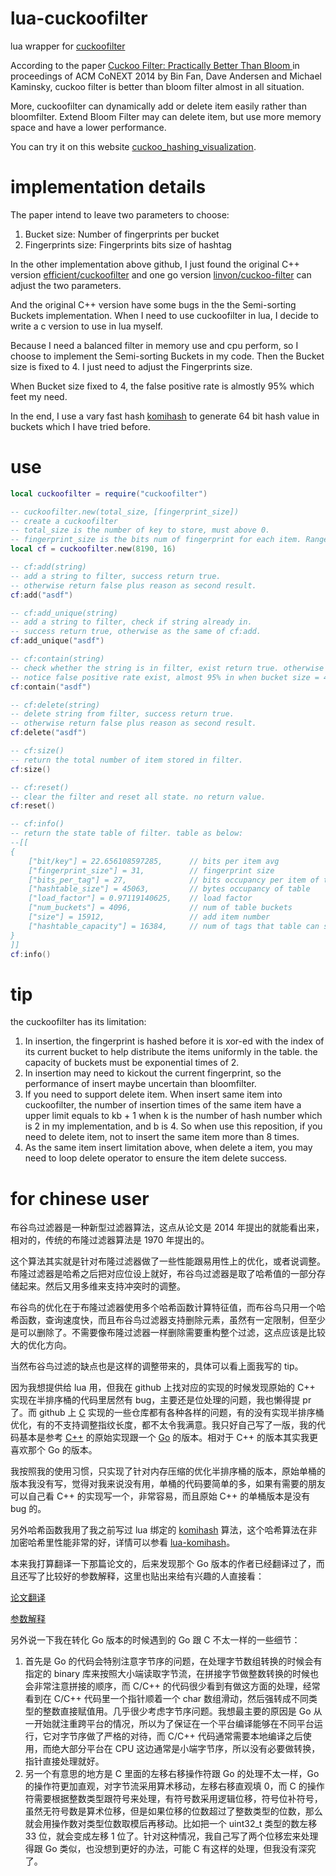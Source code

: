 # lua-cuckoofilter

lua wrapper for [cuckoofilter](https://www.cs.cmu.edu/~dga/papers/cuckoo-conext2014.pdf)

According to the paper [Cuckoo Filter: Practically Better Than Bloom
](https://www.cs.cmu.edu/~dga/papers/cuckoo-conext2014.pdf) in proceedings of ACM CoNEXT 2014 by Bin Fan, Dave Andersen and Michael Kaminsky, cuckoo filter is better than bloom filter almost in all situation. 

More, cuckoofilter can dynamically add or delete item easily rather than bloomfilter. Extend Bloom Filter may can delete item, but use more memory space and have a lower performance.

You can try it on this website [cuckoo_hashing_visualization](http://www.lkozma.net/cuckoo_hashing_visualization/).

# implementation details

The paper intend to leave two parameters to choose:

1. Bucket size: Number of fingerprints per bucket
2. Fingerprints size: Fingerprints bits size of hashtag

In the other implementation above github, I just found the original C++ version [efficient/cuckoofilter](https://github.com/efficient/cuckoofilter) and one go version [linvon/cuckoo-filter](https://github.com/linvon/cuckoo-filter) can adjust the two parameters.

And the original C++ version have some bugs in the the Semi-sorting Buckets implementation. When I need to use cuckoofilter in lua, I decide to write a c version to use in lua myself.

Because I need a balanced filter in memory use and cpu perform, so I choose to implement the Semi-sorting Buckets in my code. Then the Bucket size is fixed to 4. I just need to adjust the Fingerprints size.

When Bucket size fixed to 4, the false positive rate is almostly 95% which feet my need.

In the end, I use a vary fast hash [komihash](https://github.com/avaneev/komihash) to generate 64 bit hash value in buckets which I have tried before.

# use

```lua
local cuckoofilter = require("cuckoofilter")

-- cuckoofilter.new(total_size, [fingerprint_size])
-- create a cuckoofilter
-- total_size is the number of key to store, must above 0.
-- fingerprint_size is the bits num of fingerprint for each item. Ranges [4, 32]
local cf = cuckoofilter.new(8190, 16)

-- cf:add(string)
-- add a string to filter, success return true.
-- otherwise return false plus reason as second result.
cf:add("asdf")

-- cf:add_unique(string)
-- add a string to filter, check if string already in.
-- success return true, otherwise as the same of cf:add.
cf:add_unique("asdf")

-- cf:contain(string)
-- check whether the string is in filter, exist return true. otherwise false.
-- notice false positive rate exist, almost 95% in when bucket size = 4
cf:contain("asdf")

-- cf:delete(string)
-- delete string from filter, success return true.
-- otherwise return false plus reason as second result.
cf:delete("asdf")

-- cf:size()
-- return the total number of item stored in filter.
cf:size()

-- cf:reset()
-- clear the filter and reset all state. no return value.
cf:reset()

-- cf:info()
-- return the state table of filter. table as below:
--[[
{
    ["bit/key"] = 22.656108597285,      // bits per item avg
    ["fingerprint_size"] = 31,          // fingerprint size
    ["bits_per_tag"] = 27,              // bits occupancy per item of table
    ["hashtable_size"] = 45063,         // bytes occupancy of table
    ["load_factor"] = 0.97119140625,    // load factor
    ["num_buckets"] = 4096,             // num of table buckets
    ["size"] = 15912,                   // add item number
    ["hashtable_capacity"] = 16384,     // num of tags that table can store
}
]]
cf:info()
```

# tip

the cuckoofilter has its limitation:

1. In insertion, the fingerprint is hashed before it is xor-ed
with the index of its current bucket to help distribute the
items uniformly in the table. the capacity of buckets must be exponential times of 2.
2. In insertion may need to kickout the current fingerprint, so the performance of insert maybe uncertain than bloomfilter.
3. If you need to support delete item. When insert same item into cuckoofilter, the number of insertion times of the same item have a upper limit equals to kb + 1 when k is the number of hash number which is 2 in my implementation, and b is 4. So when use this reposition, if you need to delete item, not to insert the same item more than 8 times.
4. As the same item insert limitation above, when delete a item, you may need to loop delete operator to ensure the item delete success.

# for chinese user

布谷鸟过滤器是一种新型过滤器算法，这点从论文是 2014 年提出的就能看出来，相对的，传统的布隆过滤器算法是 1970 年提出的。

这个算法其实就是针对布隆过滤器做了一些性能跟易用性上的优化，或者说调整。布隆过滤器是哈希之后把对应位设上就好，布谷鸟过滤器是取了哈希值的一部分存储起来。然后又用多维来支持冲突时的调整。

布谷鸟的优化在于布隆过滤器使用多个哈希函数计算特征值，而布谷鸟只用一个哈希函数，查询速度快，而且布谷鸟过滤器支持删除元素，虽然有一定限制，但至少是可以删除了。不需要像布隆过滤器一样删除需要重构整个过滤，这点应该是比较大的优化方向。

当然布谷鸟过滤的缺点也是这样的调整带来的，具体可以看上面我写的 tip。

因为我想提供给 lua 用，但我在 github 上找对应的实现的时候发现原始的 C++ 实现在半排序桶的代码里居然有 bug，主要还是位处理的问题，我也懒得提 pr 了。而 github 上 [C](
https://github.com/begeekmyfriend/CuckooFilter) 实现的一些仓库都有各种各样的问题，有的没有实现半排序桶优化，有的不支持调整指纹长度，都不太令我满意。我只好自己写了一版，我的代码基本是参考 [C++](https://github.com/efficient/cuckoofilter) 的原始实现跟一个 [Go](https://github.com/linvon/cuckoo-filter) 的版本。相对于 C++ 的版本其实我更喜欢那个 Go 的版本。

我按照我的使用习惯，只实现了针对内存压缩的优化半排序桶的版本，原始单桶的版本我没有写，觉得对我来说没有用，单桶的代码要简单的多，如果有需要的朋友可以自己看 C++ 的实现写一个，非常容易，而且原始 C++ 的单桶版本是没有 bug 的。

另外哈希函数我用了我之前写过 lua 绑定的 [komihash](https://github.com/avaneev/komihash) 算法，这个哈希算法在非加密哈希里性能非常的好，详情可以参看 [lua-komihash](https://github.com/rangercyh/lua-komihash)。

本来我打算翻译一下那篇论文的，后来发现那个 Go 版本的作者已经翻译过了，而且还写了比较好的参数解释，这里也贴出来给有兴趣的人直接看：

[论文翻译](http://www.linvon.cn/posts/cuckoo)

[参数解释](http://www.linvon.cn/posts/%E5%B8%83%E8%B0%B7%E9%B8%9F%E8%BF%87%E6%BB%A4%E5%99%A8%E5%AE%9E%E6%88%98%E6%8C%87%E5%8D%97)

另外说一下我在转化 Go 版本的时候遇到的 Go 跟 C 不太一样的一些细节：

1. 首先是 Go 的代码会特别注意字节序的问题，在处理字节数组转换的时候会有指定的 binary 库来按照大小端读取字节流，在拼接字节做整数转换的时候也会非常注意拼接的顺序，而 C/C++ 的代码很少看到有做这方面的处理，经常看到在 C/C++ 代码里一个指针顺着一个 char 数组滑动，然后强转成不同类型的整数直接赋值用。几乎很少考虑字节序问题。我想最主要的原因是 Go 从一开始就注重跨平台的情况，所以为了保证在一个平台编译能够在不同平台运行，它对字节序做了严格的对待，而 C/C++ 代码通常需要本地编译之后使用，而绝大部分平台在 CPU 这边通常是小端字节序，所以没有必要做转换，指针直接处理就好。
2. 另一个有意思的地方是 C 里面的左移右移操作符跟 Go 的处理不太一样，Go 的操作符更加直观，对字节流采用算术移动，左移右移直观填 0，而 C 的操作符需要根据整数类型跟符号来处理，有符号数采用逻辑位移，符号位补符号，虽然无符号数是算术位移，但是如果位移的位数超过了整数类型的位数，那么就会用操作数对类型位数取模后再移动。比如把一个 uint32_t 类型的数左移 33 位，就会变成左移 1 位了。针对这种情况，我自己写了两个位移宏来处理得跟 Go 类似，也没想到更好的办法，可能 C 有这样的处理，但我没有深究了。
